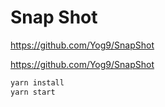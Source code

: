 # Snap Shot

<https://github.com/Yog9/SnapShot>

<https://github.com/Yog9/SnapShot>

```bash
yarn install
yarn start
```
